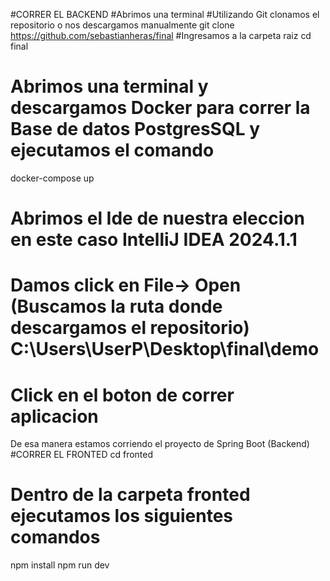 #CORRER EL BACKEND
#Abrimos una terminal
#Utilizando Git clonamos el repositorio o nos descargamos manualmente
git clone https://github.com/sebastianheras/final
#Ingresamos a la carpeta raiz
cd final
# Abrimos una terminal y descargamos Docker para correr la Base de datos PostgresSQL y ejecutamos el comando 
docker-compose up
# Abrimos el Ide de nuestra eleccion en este caso IntelliJ IDEA 2024.1.1
# Damos click en File-> Open (Buscamos la ruta donde descargamos el repositorio) C:\Users\UserP\Desktop\final\demo
# Click en el boton de correr aplicacion  
De esa manera estamos corriendo el proyecto de Spring Boot (Backend)
#CORRER EL FRONTED
cd fronted
# Dentro de la carpeta fronted ejecutamos los siguientes comandos
npm install
npm run dev
